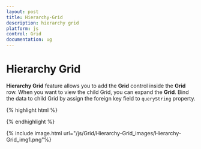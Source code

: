 ```yaml
---
layout: post
title: Hierarchy-Grid
description: hierarchy grid
platform: js
control: Grid
documentation: ug
---
```


# Hierarchy Grid

**Hierarchy Grid** feature allows you to add the **Grid** control inside the **Grid** row. When you want to view the child Grid, you can expand the **Grid**. Bind the data to child Grid by assign the foreign key field to `queryString` property.

{% highlight html %}

<div id="Grid"></div>
<script type="text/javascript">
  $(function () {
      var data = ej.DataManager(window.employeeView).executeLocal(ej.Query().take(9));
      var dataManger = ej.DataManager({
          url: "http://mvc.syncfusion.com/Services/Northwnd.svc/Orders/"
      });
  
      var dataManger2 = ej.DataManager({
          url: "http://mvc.syncfusion.com/Services/Northwnd.svc/Customers/"
      });
  
      $("#Grid").ejGrid({
          dataSource: data,
          allowPaging: true,
          allowSorting: true,
          columns: ["EmployeeID", "FirstName", "Title", "City", "Country"],
          childGrid: {
              dataSource: dataManger,
              queryString: "EmployeeID",
              allowPaging: true,
              columns: ["OrderID", "ShipCity", "Freight", "ShipName"],
              childGrid: {
                  dataSource: dataManger2,
                  queryString: "CustomerID",
                  columns: ["CustomerID", "Phone", "Address", "Country"],
              },
          },
      });
  });
  
</script>


{% endhighlight %}



{% include image.html url="/js/Grid/Hierarchy-Grid_images/Hierarchy-Grid_img1.png"%}

